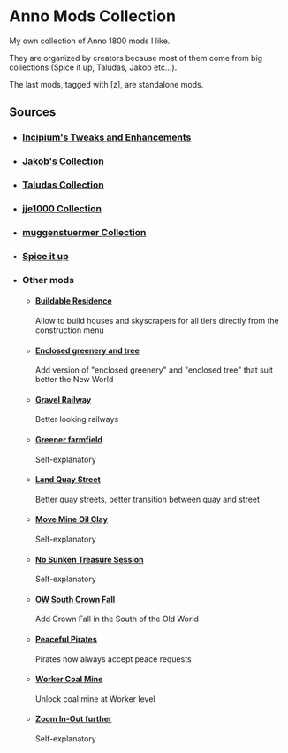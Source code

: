 # Anno Mods Collection

My own collection of Anno 1800 mods I like.

They are organized by creators because most of them come from big collections (Spice it up, Taludas, Jakob etc...).

The last mods, tagged with [z], are standalone mods.

## Sources

- ### [Incipium's Tweaks and Enhancements](https://www.nexusmods.com/anno1800/mods/15)
- ### [Jakob's Collection](https://github.com/jakobharder/anno1800-jakobs-mods)
- ### [Taludas Collection](https://github.com/Taludas/GameplayModsCollection)
- ### [jje1000 Collection](https://mod.io/g/anno-1800/u/jje1000)
- ### [muggenstuermer Collection](https://github.com/muggenstuermer/MU_Anno1800_Mod_Collection)
- ### [Spice it up](https://www.nexusmods.com/anno1800/mods/5)
- ### Other mods
  - #### [Buildable Residence](https://mod.io/g/anno-1800/m/buildable-residences)
    Allow to build houses and skyscrapers for all tiers directly from the construction menu
  - #### [Enclosed greenery and tree](https://www.nexusmods.com/anno1800/mods/314?tab=files&file_id=1643)
    Add version of "enclosed greenery" and "enclosed tree" that suit better the New World
  - #### [Gravel Railway](https://www.nexusmods.com/anno1800/mods/391)
    Better looking railways
  - #### [Greener farmfield](https://mod.io/g/anno-1800/m/greener-farm-fields)
    Self-explanatory
  - #### [Land Quay Street](https://www.nexusmods.com/anno1800/mods/229?tab=files)
    Better quay streets, better transition between quay and street
  - #### [Move Mine Oil Clay](https://www.nexusmods.com/anno1800/mods/248?tab=files&file_id=843)
    Self-explanatory
  - #### [No Sunken Treasure Session](https://mod.io/g/anno-1800/m/no-sunkentreasure-session-serp)
    Self-explanatory
  - #### [OW South Crown Fall](https://mod.io/g/anno-1800/m/keds-ow-crown-falls-south-with-old-nate)
    Add Crown Fall in the South of the Old World
  - #### [Peaceful Pirates](https://mod.io/g/anno-1800/m/p-peaceful-pirates-serp)
    Pirates now always accept peace requests
  - #### [Worker Coal Mine](https://mod.io/g/anno-1800/m/coalmineunlockearlier)
    Unlock coal mine at Worker level
  - #### [Zoom In-Out further](https://mod.io/g/anno-1800/m/zoom-outin-further-serp)
    Self-explanatory
